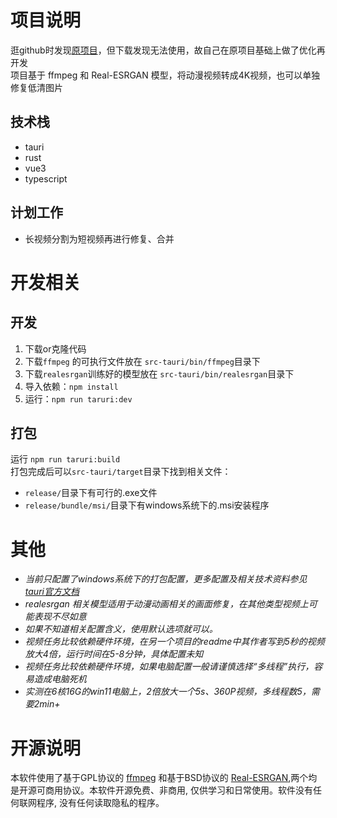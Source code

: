 # 项目说明
逛github时发现[原项目](https://github.com/Minori-ty/mp4To4K-rust)，但下载发现无法使用，故自己在原项目基础上做了优化再开发  
项目基于 ffmpeg 和 Real-ESRGAN 模型，将动漫视频转成4K视频，也可以单独修复低清图片  
## 技术栈
- tauri
- rust
- vue3
- typescript
## 计划工作
- 长视频分割为短视频再进行修复、合并

# 开发相关
## 开发
1. 下载or克隆代码  
2. 下载`ffmpeg` 的可执行文件放在 `src-tauri/bin/ffmpeg`目录下  
3. 下载`realesrgan`训练好的模型放在 `src-tauri/bin/realesrgan`目录下  
4. 导入依赖：`npm install`  
5. 运行：`npm run taruri:dev`
## 打包
运行 `npm run taruri:build`  
打包完成后可以`src-tauri/target`目录下找到相关文件：
- `release/`目录下有可行的.exe文件
- `release/bundle/msi/`目录下有windows系统下的.msi安装程序  
  

# 其他
- *当前只配置了windows系统下的打包配置，更多配置及相关技术资料参见 [tauri官方文档](https://tauri.app/zh-cn/)*  
- *realesrgan 相关模型适用于动漫动画相关的画面修复，在其他类型视频上可能表现不尽如意*  
- *如果不知道相关配置含义，使用默认选项就可以。*  
- *视频任务比较依赖硬件环境，在另一个项目的readme中其作者写到5秒的视频放大4倍，运行时间在5-8分钟，具体配置未知*  
- *视频任务比较依赖硬件环境，如果电脑配置一般请谨慎选择“多线程”执行，容易造成电脑死机* 
- *实测在6核16G的win11电脑上，2倍放大一个5s、360P视频，多线程数5，需要2min+*

# 开源说明
本软件使用了基于GPL协议的 [ffmpeg](https://github.com/FFmpeg/FFmpeg) 和基于BSD协议的 [Real-ESRGAN](https://github.com/xinntao/Real-ESRGAN),两个均是开源可商用协议。本软件开源免费、非商用, 仅供学习和日常使用。软件没有任何联网程序, 没有任何读取隐私的程序。

